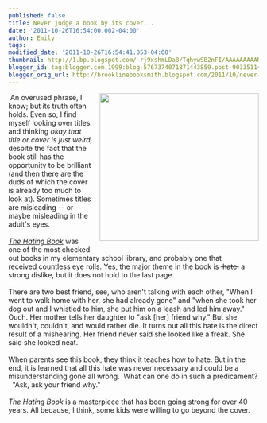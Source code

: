 ```yaml
---
published: false
title: Never judge a book by its cover...
date: '2011-10-26T16:54:00.002-04:00'
author: Emily
tags: 
modified_date: '2011-10-26T16:54:41.053-04:00'
thumbnail: http://1.bp.blogspot.com/-rj9xshmLDa8/TqhywSB2nFI/AAAAAAAAARg/aseKbXTEwS4/s72-c/0064431975.jpg
blogger_id: tag:blogger.com,1999:blog-5767374071871443859.post-9033511467300626835
blogger_orig_url: http://brooklinebooksmith.blogspot.com/2011/10/never-judge-book-by-its-cover.html
---
```


<div class="separator" style="clear: both; text-align: center;"><a href="http://1.bp.blogspot.com/-rj9xshmLDa8/TqhywSB2nFI/AAAAAAAAARg/aseKbXTEwS4/s1600/0064431975.jpg" imageanchor="1" style="clear: right; float: right; margin-bottom: 1em; margin-left: 1em;"><img border="0" height="297" src="http://1.bp.blogspot.com/-rj9xshmLDa8/TqhywSB2nFI/AAAAAAAAARg/aseKbXTEwS4/s320/0064431975.jpg" width="320" /></a></div><div>&nbsp;An overused phrase, I know; but its truth often holds.  Even so, I find myself looking over titles and thinking <em>okay that title or cover is just weird,</em> despite the fact that the book still has the opportunity to be brilliant (and then there are the duds&nbsp;of which the&nbsp;cover is already too much to look at).  Sometimes titles are misleading -- or maybe misleading in the adult's eyes.  </div><div>&nbsp;</div><div><em><a href="http://www.brooklinebooksmith-shop.com/book/9780064431972">The Hating Book</a></em> was one of the most checked out books in my elementary school library, and probably one that received&nbsp;countless eye rolls.  Yes, the major theme in the book is&nbsp;<strike> hate </strike>&nbsp;a strong dislike, but it does not hold to the last page.  </div><div>&nbsp;</div><div>There are two best friend, see, who aren't talking with each other, "When I went to walk home with her, she had already gone" and "when she took her dog out and&nbsp;I whistled to him, she put him on a leash and led him away."  Ouch.  Her mother tells her daughter to "ask [her] friend why."  But she wouldn't, couldn't, and would rather die.  It turns out all this hate is the direct result of a mishearing.  Her friend never said she looked like a freak.  She said she looked neat.  </div><div>&nbsp;</div><div>When parents see this book, they think it teaches how to hate.  But in the end, it is learned that all this hate was never necessary and could be a misunderstanding gone all wrong.&nbsp; What can one do in such a predicament? &nbsp; "Ask, ask your friend why." &nbsp; </div><div>&nbsp;</div><div><em>The Hating Book</em> is a masterpiece that has been going strong for over 40 years.  All because, I think, some kids were willing to go beyond the cover.</div><div> </div>